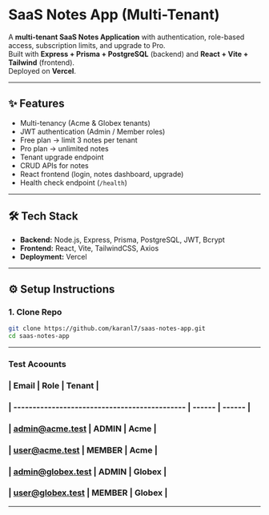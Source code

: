 # SaaS Notes App (Multi-Tenant)

A **multi-tenant SaaS Notes Application** with authentication, role-based access, subscription limits, and upgrade to Pro.  
Built with **Express + Prisma + PostgreSQL** (backend) and **React + Vite + Tailwind** (frontend).  
Deployed on **Vercel**.

---

## ✨ Features
- Multi-tenancy (Acme & Globex tenants)
- JWT authentication (Admin / Member roles)
- Free plan → limit 3 notes per tenant
- Pro plan → unlimited notes
- Tenant upgrade endpoint
- CRUD APIs for notes
- React frontend (login, notes dashboard, upgrade)
- Health check endpoint (`/health`)

---

## 🛠️ Tech Stack
- **Backend:** Node.js, Express, Prisma, PostgreSQL, JWT, Bcrypt
- **Frontend:** React, Vite, TailwindCSS, Axios
- **Deployment:** Vercel

---

## ⚙️ Setup Instructions

### 1. Clone Repo
```bash
git clone https://github.com/karanl7/saas-notes-app.git
cd saas-notes-app
```
---
### Test Acoounts
### | Email                                         | Role   | Tenant |
### | --------------------------------------------- | ------ | ------ |
### | [admin@acme.test](mailto:admin@acme.test)     | ADMIN  | Acme   |
### | [user@acme.test](mailto:user@acme.test)       | MEMBER | Acme   |
### | [admin@globex.test](mailto:admin@globex.test) | ADMIN  | Globex |
### | [user@globex.test](mailto:user@globex.test)   | MEMBER | Globex |
---